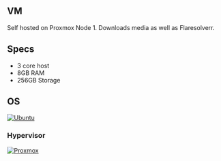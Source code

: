 ## VM
Self hosted on Proxmox Node 1. Downloads media as well as Flaresolverr.
## Specs
- 3 core host
- 8GB RAM
- 256GB Storage
## OS
[![Ubuntu](https://img.shields.io/badge/Ubuntu_22.04-%23c9d1d9?&logo=ubuntu&logoColor=red)](https://releases.ubuntu.com/jammy/)
### Hypervisor
[![Proxmox](https://img.shields.io/badge/-Proxmox-%23c9d1d9?logo=Proxmox)](https://www.proxmox.com)